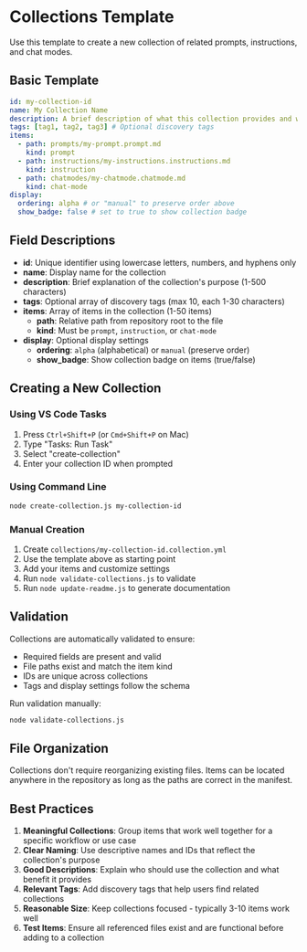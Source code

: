 # Collections Template

Use this template to create a new collection of related prompts, instructions, and chat modes.

## Basic Template

```yaml
id: my-collection-id
name: My Collection Name
description: A brief description of what this collection provides and who should use it.
tags: [tag1, tag2, tag3] # Optional discovery tags
items:
  - path: prompts/my-prompt.prompt.md
    kind: prompt
  - path: instructions/my-instructions.instructions.md  
    kind: instruction
  - path: chatmodes/my-chatmode.chatmode.md
    kind: chat-mode
display:
  ordering: alpha # or "manual" to preserve order above
  show_badge: false # set to true to show collection badge
```

## Field Descriptions

- **id**: Unique identifier using lowercase letters, numbers, and hyphens only
- **name**: Display name for the collection
- **description**: Brief explanation of the collection's purpose (1-500 characters)
- **tags**: Optional array of discovery tags (max 10, each 1-30 characters)
- **items**: Array of items in the collection (1-50 items)
  - **path**: Relative path from repository root to the file
  - **kind**: Must be `prompt`, `instruction`, or `chat-mode`
- **display**: Optional display settings
  - **ordering**: `alpha` (alphabetical) or `manual` (preserve order)
  - **show_badge**: Show collection badge on items (true/false)

## Creating a New Collection

### Using VS Code Tasks
1. Press `Ctrl+Shift+P` (or `Cmd+Shift+P` on Mac)
2. Type "Tasks: Run Task"
3. Select "create-collection"
4. Enter your collection ID when prompted

### Using Command Line
```bash
node create-collection.js my-collection-id
```

### Manual Creation
1. Create `collections/my-collection-id.collection.yml`
2. Use the template above as starting point
3. Add your items and customize settings
4. Run `node validate-collections.js` to validate
5. Run `node update-readme.js` to generate documentation

## Validation

Collections are automatically validated to ensure:
- Required fields are present and valid
- File paths exist and match the item kind
- IDs are unique across collections
- Tags and display settings follow the schema

Run validation manually:
```bash
node validate-collections.js
```

## File Organization

Collections don't require reorganizing existing files. Items can be located anywhere in the repository as long as the paths are correct in the manifest.

## Best Practices

1. **Meaningful Collections**: Group items that work well together for a specific workflow or use case
2. **Clear Naming**: Use descriptive names and IDs that reflect the collection's purpose
3. **Good Descriptions**: Explain who should use the collection and what benefit it provides
4. **Relevant Tags**: Add discovery tags that help users find related collections
5. **Reasonable Size**: Keep collections focused - typically 3-10 items work well
6. **Test Items**: Ensure all referenced files exist and are functional before adding to a collection